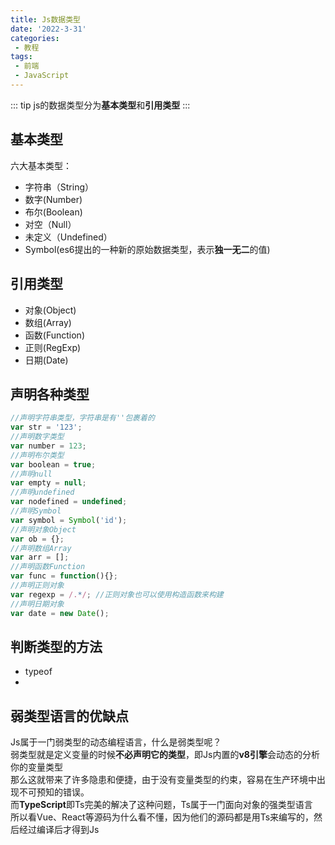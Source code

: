 ```yaml
---
title: Js数据类型
date: '2022-3-31'
categories:
 - 教程
tags:
 - 前端
 - JavaScript
---
```


::: tip 
js的数据类型分为**基本类型**和**引用类型**
:::

## 基本类型
六大基本类型：
- 字符串（String）
- 数字(Number)
- 布尔(Boolean)
- 对空（Null）
- 未定义（Undefined）
- Symbol(es6提出的一种新的原始数据类型，表示**独一无二**的值)

## 引用类型
- 对象(Object)
- 数组(Array)
- 函数(Function)
- 正则(RegExp)
- 日期(Date)

## 声明各种类型
```js
//声明字符串类型，字符串是有''包裹着的
var str = '123';
//声明数字类型
var number = 123;
//声明布尔类型
var boolean = true;
//声明null
var empty = null;
//声明undefined
var nodefined = undefined;
//声明Symbol
var symbol = Symbol('id');
//声明对象Object
var ob = {};
//声明数组Array
var arr = [];
//声明函数Function
var func = function(){};
//声明正则对象
var regexp = /.*/; //正则对象也可以使用构造函数来构建
//声明日期对象
var date = new Date();
```

## 判断类型的方法
- typeof
- 


## 弱类型语言的优缺点
Js属于一门弱类型的动态编程语言，什么是弱类型呢？<br>
弱类型就是定义变量的时候**不必声明它的类型**，即Js内置的**v8引擎**会动态的分析你的变量类型<br>
那么这就带来了许多隐患和便捷，由于没有变量类型的约束，容易在生产环境中出现不可预知的错误。<br>
而**TypeScript**即Ts完美的解决了这种问题，Ts属于一门面向对象的强类型语言<br>
所以看Vue、React等源码为什么看不懂，因为他们的源码都是用Ts来编写的，然后经过编译后才得到Js
